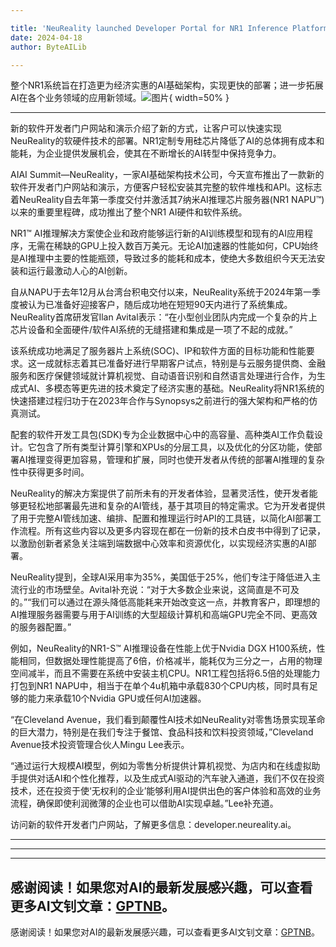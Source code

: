```yaml
---

title: 'NeuReality launched Developer Portal for NR1 Inference Platform'
date: 2024-04-18
author: ByteAILib

---
```


整个NR1系统旨在打造更为经济实惠的AI基础架构，实现更快的部署；进一步拓展AI在各个业务领域的应用新领域。![图片](https://ai-techpark.com/wp-content/uploads/2020/06/Buyer-Guide-500x281-1.jpg){ width=50% }

---
新的软件开发者门户网站和演示介绍了新的方式，让客户可以快速实现NeuReality的软硬件技术的部署。NR1定制专用硅芯片降低了AI的总体拥有成本和能耗，为企业提供发展机会，使其在不断增长的AI转型中保持竞争力。

AIAI Summit—NeuReality，一家AI基础架构技术公司，今天宣布推出了一款新的软件开发者门户网站和演示，方便客户轻松安装其完整的软件堆栈和API。这标志着NeuReality自去年第一季度交付并激活其7纳米AI推理芯片服务器(NR1 NAPU™)以来的重要里程碑，成功推出了整个NR1 AI硬件和软件系统。

NR1™ AI推理解决方案使企业和政府能够运行新的AI训练模型和现有的AI应用程序，无需在稀缺的GPU上投入数百万美元。无论AI加速器的性能如何，CPU始终是AI推理中主要的性能瓶颈，导致过多的能耗和成本，使绝大多数组织今天无法安装和运行最激动人心的AI创新。

自从NAPU于去年12月从台湾台积电交付以来，NeuReality系统于2024年第一季度被认为已准备好迎接客户，随后成功地在短短90天内进行了系统集成。NeuReality首席研发官Ilan Avital表示：“在小型创业团队内完成一个复杂的片上芯片设备和全面硬件/软件AI系统的无缝搭建和集成是一项了不起的成就。”

该系统成功地满足了服务器片上系统(SOC)、IP和软件方面的目标功能和性能要求。这一成就标志着其已准备好进行早期客户试点，特别是与云服务提供商、金融服务和医疗保健领域就计算机视觉、自动语音识别和自然语言处理进行合作，为生成式AI、多模态等更先进的技术奠定了经济实惠的基础。NeuReality将NR1系统的快速搭建过程归功于在2023年合作与Synopsys之前进行的强大架构和严格的仿真测试。

配套的软件开发工具包(SDK)专为企业数据中心中的高容量、高种类AI工作负载设计。它包含了所有类型计算引擎和XPUs的分层工具，以及优化的分区功能，使部署AI推理变得更加容易，管理和扩展，同时也使开发者从传统的部署AI推理的复杂性中获得更多时间。

NeuReality的解决方案提供了前所未有的开发者体验，显著灵活性，使开发者能够更轻松地部署最先进和复杂的AI管线，基于其项目的特定需求。它为开发者提供了用于完整AI管线加速、编排、配置和推理运行时API的工具链，以简化AI部署工作流程。所有这些内容以及更多内容现在都在一份新的技术白皮书中得到了记录，以激励创新者紧急关注端到端数据中心效率和资源优化，以实现经济实惠的AI部署。

NeuReality提到，全球AI采用率为35%，美国低于25%，他们专注于降低进入主流行业的市场壁垒。Avital补充说：“对于大多数企业来说，这简直是不可及的。”“我们可以通过在源头降低高能耗来开始改变这一点，并教育客户，即理想的AI推理服务器需要与用于AI训练的大型超级计算机和高端GPU完全不同、更高效的服务器配置。”

例如，NeuReality的NR1-S™ AI推理设备在性能上优于Nvidia DGX H100系统，性能相同，但数据处理性能提高了6倍，价格减半，能耗仅为三分之一，占用的物理空间减半，而且不需要在系统中安装主机CPU。NR1工程包括将6.5倍的处理能力打包到NR1 NAPU中，相当于在单个4u机箱中承载830个CPU内核，同时具有足够的能力来承载10个Nvidia GPU或任何AI加速器。

“在Cleveland Avenue，我们看到颠覆性AI技术如NeuReality对零售场景实现革命的巨大潜力，特别是在我们专注于餐馆、食品科技和饮料投资领域，”Cleveland Avenue技术投资管理合伙人Mingu Lee表示。

“通过运行大规模AI模型，例如为零售分析提供计算机视觉、为店内和在线虚拟助手提供对话AI和个性化推荐，以及生成式AI驱动的汽车驶入通道，我们不仅在投资技术，还在投资于使‘无权利的企业’能够利用AI提供出色的客户体验和高效的业务流程，确保即使利润微薄的企业也可以借助AI实现卓越。”Lee补充道。

访问新的软件开发者门户网站，了解更多信息：developer.neureality.ai。

---
---

---
感谢阅读！如果您对AI的最新发展感兴趣，可以查看更多AI文钊文章：[GPTNB](https://gptnb.com)。
---
感谢阅读！如果您对AI的最新发展感兴趣，可以查看更多AI文钊文章：[GPTNB](https://gptnb.com)。